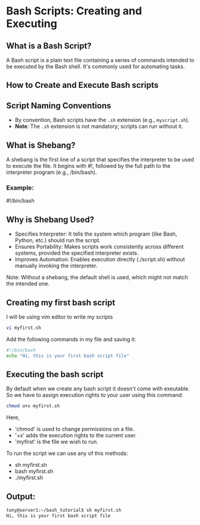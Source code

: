 # Bash Scripts: Creating and Executing

## What is a Bash Script?
A Bash script is a plain text file containing a series of commands intended to be executed by the Bash shell. It's commonly used for automating tasks.

## How to Create and Execute Bash scripts

## Script Naming Conventions
- By convention, Bash scripts have the `.sh` extension (e.g., `myscript.sh`).
- **Note**: The `.sh` extension is not mandatory; scripts can run without it.

## What is Shebang?
A shebang is the first line of a script that specifies the interpreter to be used to execute the file. It begins with #!, followed by the full path to the interpreter program (e.g., /bin/bash).

### Example:
#!/bin/bash

## Why is Shebang Used?
- Specifies Interpreter: It tells the system which program (like Bash, Python, etc.) should run the script.
- Ensures Portability: Makes scripts work consistently across different systems, provided the specified interpreter exists.
- Improves Automation: Enables execution directly (./script.sh) without manually invoking the interpreter.

Note: Without a shebang, the default shell is used, which might not match the intended one.

## Creating my first bash script
I will be using vim editor to write my scripts
```bash
vi myfirst.sh
```
Add the following commands in my file and saving it:
```bash
#!/bin/bash
echo "Hi, this is your first bash script file"
```

## Executing the bash script
By default when we create any bash script it doesn't come with exeutable. So we have to assign execution rights to your user using this command:
```bash
chmod u+x myfirst.sh
```
Here,
- 'chmod' is used to change permissions on a file.
- '+x' adds the execution rights to the current user.
- 'myfirst' is the file we wish to run.

To run the script we can use any of this methods:
- sh myfirst.sh
- bash myfirst.sh
- ./myfirst.sh

## Output:
```bash
tony@server1:~/bash_tutorial$ sh myfirst.sh
Hi, this is your first bash script file
```
